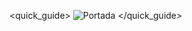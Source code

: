 <quick_guide>
![Portada](http://static.energysistem.com/images/manuals/42260/58a43011cc7b6.jpg)
</quick_guide>
